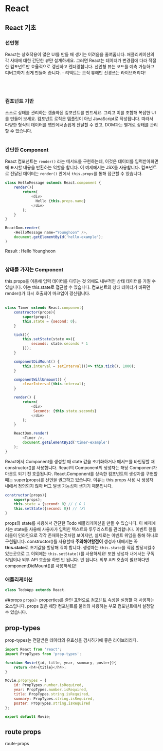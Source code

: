 # React


## React 기초

### 선언형
React는 상호작용이 많은 UI를 만들 때 생기는 어려움을 줄여줍니다. 애플리케이션의 각 사태에 대한 간단한 뷰먄 설계하세요. 그러면 React는 데이터가 변경됨에 다라 적절한 컴포넌트만 효율적으로 갱신하고 렌더링합니다. 선언형 뷰는 코드를 예측 가능하고 디버그하기 쉽게 만들어 줍니다.  - 리엑트는 오직 뷰에만 신경쓰는 라이브러리다!

<br /><br />
### 컴포넌트 기반

스스로 상태를 관리하는 캡슐화된 컴포넌트를 만드세요. 그리고 이를 조합해 복잡한 UI를 만들어 보세요. 
컴포넌트 로직은 템플릿이 아닌 JavaScript로 작성됩니다. 따라서 다양한 형식의 데이터를 앱안에서손쉽게 전달할 수 있고, DOM과는 별개로 상태를 관리할 수 있습니다.
<br /><br />

### 간단한 Component

React 컴포넌트는 ```render()``` 라는 메서드를 구현하는데, 이것은 데이터를 입력받아화면에 표시할 내용을 반환하는 역할을 합니다. 이 예제에서는 JSX를 사용합니다. 컴포넌트로 전달된 데이터는 ```render()``` 안에서 ```this.props```를 통해 접큰할 수 있습니다.

```Javascript
class HelloMessage extends React.component {
    render(){
        return(
            <div>
              Hello {this.props.name}
            </div>
        );
    }
}

ReactDom.render(
    <HelloMessage name="Younghoon" />,
    document.getElementById('hello-example');
)
```

Result : Hello Younghoon
<br /><br />
### 상태를 가지는 Component

this.props를 이용해 입력 데이터를 다루는 것 외에도 내부적인 상태 데이터를 가질 수 있습니다. 이는 this.state로 접근할 수 있습니다. 컴포넌트의 상태 데이터가 바뀌면 render()가 다시 호출되어 마크업이 갱신됩니다.
<br /><br />

```Javascript
class Timer extends React.component{
    constructor(props){
        super(props);
        this.state = {second: 0};
    }

    tick(){
        this.setState(state =>({
            seconds: state.seconds * 1
        }));
    }

    componentDidMount() {
        this.interval = setInterval(()=> this.tick(), 1000);
    }

    componentWillUnmount() {
        clearInterval(this.interval);
    }

    render() {
        return(
            <div>
             Seconds: {this.state.seconds}
            </div>
        );
    }

    ReactDom.render(
        <Timer />,
        document.getElementById('timer-example')
    );
}
```
React에서 Component를 생성할 때 state 값을 초기화하거나 메서드를 바인딩할 때 constructor()를 사용합니다. React의 Component의 생성자는 해당 Component가 마운트 되기 전 호출됩니다. React.Component를 상속한 컴포넌트의 생성자를 구현할 때는 super(props)를 선언을 권고하고 있습니다. 이유는 this.props 사용 시 생성자 내에서 정의되지 않아 버그 발생 가능성이 생기기 때문입니다.

```Javascript
constructor(props){
    super(props);
    this.state = {second: 0} // ( O )
    this.setState({second: 0}) // (X)
}
```
props와 state를 사용해서 간단한 Todo 애플리케이션을 만들 수 있습니다. 이 예제에서는 state를 사용해 사용자가 입력한 텍스트와 투두리스트를 관리합니다. 이벤트 핸들러들이 인라인으로 각각 존재하는것처럼 보이지만, 실제로는 이벤트 위임을 통해 하나로 구현됩니다. constructor()를 사용할때 **주의해야할점이** 생성자 내에서는 꼭 **this.state**로 초기값을 할당해 줘야 합니다. 생성자는 ```this.state```를 직접 할당시킬수 있는곳으로 그 이외에는 ```this.setState()```를 사용하세요!
또한 생성자 내에서는 구독 작업이나 외부 API 호출을 하면 안 됩니다. 안 됩니다. 외부 API 호출이 필요하다면 componentDidMount()를 사용하세요!

### 애플리케이션

```Javascript
class TodoApp extends React.
```




##props
 ```props```는 properties를 줄인 표현으로 컴포넌트 속성을 설정할 때 사용하는 요소입니다. props 값은 해당 컴포넌트를 불러와 사용하는 부모 컴포넌트에서 설정할 수 있습니다.


## prop-types
prop-types는 전달받은 데이터의 유효성을 검사하기에 좋은 라이브러리다.

```javascript
import React from 'react';
import PropTypes from 'prop-types';

function Movie({id, title, year, summary, poster}){
    return <h4>{title}</h4>;
}

Movie.propTypes = { 
    id: PropTypes.number.isRequired,
    year: PropTypes.number.isRequired,
    title: PropTypes.string.isRequired,
    summary: PropTypes.string.isRequired,
    poster: PropTypes.string.isRequired
};

export default Movie;
```


## route props
route-props